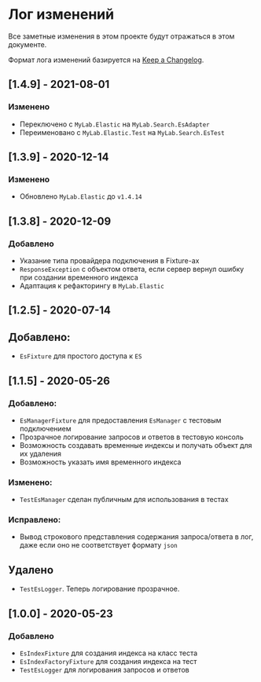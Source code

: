 # Лог изменений

Все заметные изменения в этом проекте будут отражаться в этом документе.

Формат лога изменений базируется на [Keep a Changelog](https://keepachangelog.com/en/1.0.0/).

## [1.4.9] - 2021-08-01

### Изменено 

* Переключено с `MyLab.Elastic` на `MyLab.Search.EsAdapter`
* Переименовано с `MyLab.Elastic.Test` на `MyLab.Search.EsTest`

## [1.3.9] - 2020-12-14

### Изменено 

* Обновлено `MyLab.Elastic` до `v1.4.14`

## [1.3.8] - 2020-12-09

### Добавлено

* Указание типа провайдера подключения в Fixture-ах
* `ResponseException` с объектом ответа, если сервер вернул ошибку при создании временного индекса
* Адаптация к рефакторингу в `MyLab.Elastic`

## [1.2.5] - 2020-07-14

## Добавлено:

* `EsFixture` для простого доступа к `ES`

## [1.1.5] - 2020-05-26

### Добавлено:

* `EsManagerFixture` для предоставления `EsManager` с тестовым подключением
* Прозрачное логирование запросов и ответов в тестовую консоль 
* Возможность создавать временные индексы и получать объект для их удаления
* Возможность указать имя временного индекса 

### Изменено:

* `TestEsManager` сделан публичным для использования в тестах

### Исправлено:

* Вывод строкового представления содержания запроса/ответа в лог, даже если оно не соответствует формату `json`

## Удалено

* `TestEsLogger`. Теперь логирование прозрачное.

## [1.0.0] - 2020-05-23

### Добавлено

* `EsIndexFixture` для создания индекса на класс теста
* `EsIndexFactoryFixture` для создания индекса на тест
* `TestEsLogger` для логирования запросов и ответов